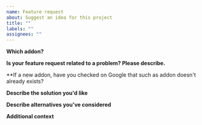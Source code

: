 ```yaml
---
name: Feature request
about: Suggest an idea for this project
title: ""
labels: ""
assignees: ""
---
```


<!-- markdownlint-disable MD036 -->

**Which addon?**

<!--The title of the addon the new feature is for.-->

**Is your feature request related to a problem? Please describe.**

<!--A clear and concise description of what the problem is. Ex. I'm always frustrated when [...]-->

\*\*If a new addon, have you checked on Google that such as addon doesn't already exists?

**Describe the solution you'd like**

<!--A clear and concise description of what you want to happen.-->

**Describe alternatives you've considered**

<!--A clear and concise description of any alternative solutions or features you've considered.-->

**Additional context**

<!--Add any other context or screenshots about the feature request here.-->
